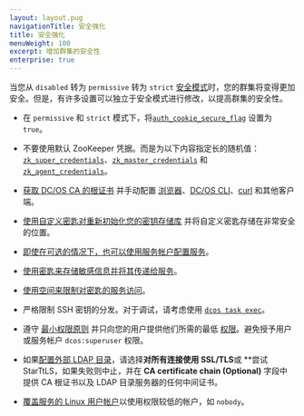 ```yaml
---
layout: layout.pug
navigationTitle: 安全强化
title: 安全强化
menuWeight: 100
excerpt: 增加群集的安全性
enterprise: true
---
```

<!-- The source repository for this topic is https://github.com/dcos/dcos-docs-site -->


当您从 `disabled` 转为 `permissive` 转为 `strict` [安全模式](/1.11/security/ent/#security-modes)时，您的群集将变得更加安全。但是，有许多设置可以独立于安全模式进行修改，以提高群集的安全性。

- <a name="secure-flag"></a>在 `permissive` 和 `strict` 模式下，将[`auth_cookie_secure_flag`](/1.11/installing/ent/custom/configuration/configuration-parameters/#auth-cookie-secure-flag-enterprise) 设置为 `true`。

- <a name="zk"></a>不要使用默认 ZooKeeper 凭据。而是为以下内容指定长的随机值：[`zk_super_credentials`](/1.11/installing/ent/custom/configuration/configuration-parameters/#zk-superuser)、[`zk_master_credentials`](/1.11/installing/ent/custom/configuration/configuration-parameters/#zk-master) 和 [`zk_agent_credentials`](/1.11/installing/ent/custom/configuration/configuration-parameters/#zk-agent)。

- [获取 DC/OS CA 的根证书](/1.11/security/ent/tls-ssl/get-cert/#oob) 并手动配置 [浏览器](/1.11/security/ent/tls-ssl/ca-trust-browser/)、[DC/OS CLI](/1.11/security/ent/tls-ssl/ca-trust-cli/)、[curl](/1.11/security/ent/tls-ssl/ca-trust-curl/) 和其他客户端。

- [使用自定义密匙对重新初始化您的密钥存储库](/1.11/security/ent/secrets/custom-key/) 并将自定义密匙存储在非常安全的位置。
- [即使在可选的情况下，也可以使用服务帐户配置服务](/1.11/security/ent/service-auth/)。

- [使用密匙来存储敏感信息并将其传递给服务](/1.11/security/ent/secrets/)。

- [使用空间来限制对密匙的服务访问](/1.11//security/ent/#spaces)。

- 严格限制 SSH 密钥的分发。对于调试，请考虑使用 [`dcos task exec`](/1.11/monitoring/debugging/)。

- 遵守 [最小权限原则](http://searchsecurity.techtarget.com/definition/principle-of-least-privilege-POLP) 并只向您的用户提供他们所需的最低 [权限](/1.11/security/ent/perms-reference/)。避免授予用户或服务帐户 `dcos:superuser` 权限。

- 如果[配置外部 LDAP 目录](/1.11/security/ent/ldap/ldap-conn/)，请选择**对所有连接使用 SSL/TLS**或 **尝试 StarTtLS，如果失败则中止，并在 **CA certificate chain (Optional)** 字段中提供 CA 根证书以及 LDAP 目录服务器的任何中间证书。

- [覆盖服务的 Linux 用户帐户](/1.11/security/ent/users-groups/config-linux-user/)以使用权限较低的帐户，如 `nobody`。
